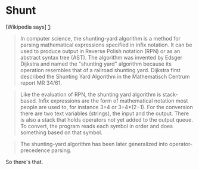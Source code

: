 Shunt
=====

[Wikipedia says] [1]:

> In computer science, the shunting-yard algorithm is a method for parsing mathematical expressions specified in infix notation. It can be used to produce output in Reverse Polish notation (RPN) or as an abstract syntax tree (AST). The algorithm was invented by Edsger Dijkstra and named the "shunting yard" algorithm because its operation resembles that of a railroad shunting yard. Dijkstra first described the Shunting Yard Algorithm in the Mathematisch Centrum report MR 34/61.

> Like the evaluation of RPN, the shunting yard algorithm is stack-based. Infix expressions are the form of mathematical notation most people are used to, for instance 3+4 or 3+4*(2−1). For the conversion there are two text variables (strings), the input and the output. There is also a stack that holds operators not yet added to the output queue. To convert, the program reads each symbol in order and does something based on that symbol.

> The shunting-yard algorithm has been later generalized into operator-precedence parsing.

So there's that.

[1]: https://en.wikipedia.org/wiki/Shunting-yard_algorithm
